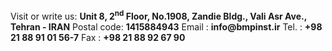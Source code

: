 Visit or write us:
__Unit 8, 2<sup>nd</sup> Floor, No.1908, Zandie Bldg.,
Vali Asr Ave., Tehran - IRAN__
Postal code: __1415884943__
Email : __info@bmpinst.ir__
Tel. : __+98 21 88 91 01 56-7__
Fax : __+98 21 88 92 67 90__